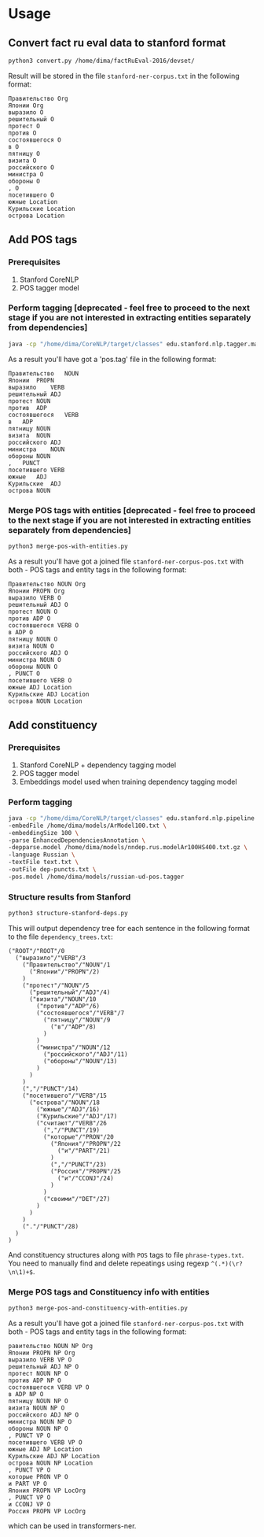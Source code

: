 # Usage
## Convert fact ru eval data to stanford format
```sh
python3 convert.py /home/dima/factRuEval-2016/devset/
```  
Result will be stored in the file `stanford-ner-corpus.txt` in the following format:
```
Правительство Org
Японии Org
выразило O
решительный O
протест O
против O
состоявшегося O
в O
пятницу O
визита O
российского O
министра O
обороны O
, O
посетившего O
южные Location
Курильские Location
острова Location
```
## Add POS tags
### Prerequisites
1. Stanford CoreNLP
2. POS tagger model
### Perform tagging [deprecated - feel free to proceed to the next stage if you are not interested in extracting entities separately from dependencies]
```sh
java -cp "/home/dima/CoreNLP/target/classes" edu.stanford.nlp.tagger.maxent.MaxentTagger -model /home/dima/models/russian-ud-pos.tagger -textFile text.txt -outputFormat tsv -outputFile pos.tag
``` 
As a result you'll have got a 'pos.tag' file in the following format:  
```
Правительство	NOUN
Японии	PROPN
выразило	VERB
решительный	ADJ
протест	NOUN
против	ADP
состоявшегося	VERB
в	ADP
пятницу	NOUN
визита	NOUN
российского	ADJ
министра	NOUN
обороны	NOUN
,	PUNCT
посетившего	VERB
южные	ADJ
Курильские	ADJ
острова	NOUN
```
### Merge POS tags with entities [deprecated - feel free to proceed to the next stage if you are not interested in extracting entities separately from dependencies]
```sh
python3 merge-pos-with-entities.py
```
As a result you'll have got a joined file `stanford-ner-corpus-pos.txt` with both - POS tags and entity tags in the following format:  
```
Правительство NOUN Org
Японии PROPN Org
выразило VERB O
решительный ADJ O
протест NOUN O
против ADP O
состоявшегося VERB O
в ADP O
пятницу NOUN O
визита NOUN O
российского ADJ O
министра NOUN O
обороны NOUN O
, PUNCT O
посетившего VERB O
южные ADJ Location
Курильские ADJ Location
острова NOUN Location
```
## Add constituency
### Prerequisites
1. Stanford CoreNLP + dependency tagging model
2. POS tagger model
3. Embeddings model used when training dependency tagging model
### Perform tagging
```sh
java -cp "/home/dima/CoreNLP/target/classes" edu.stanford.nlp.pipeline.StanfordCoreNLP -annotators tokenize,ssplit,pos,depparse -keepPunct edu.stanford.nlp.trees.international.russian.RussianTreebankLanguagePack \
-embedFile /home/dima/models/ArModel100.txt \
-embeddingSize 100 \
-parse EnhancedDependenciesAnnotation \
-depparse.model /home/dima/models/nndep.rus.modelAr100HS400.txt.gz \
-language Russian \
-textFile text.txt \
-outFile dep-puncts.txt \
-pos.model /home/dima/models/russian-ud-pos.tagger
```
### Structure results from Stanford
```sh
python3 structure-stanford-deps.py
```  
This will output dependency tree for each sentence in the following format to the file `dependency_trees.txt`:  
```
("ROOT"/"ROOT"/0
  ("выразило"/"VERB"/3
    ("Правительство"/"NOUN"/1
      ("Японии"/"PROPN"/2)
    )
    ("протест"/"NOUN"/5
      ("решительный"/"ADJ"/4)
      ("визита"/"NOUN"/10
        ("против"/"ADP"/6)
        ("состоявшегося"/"VERB"/7
          ("пятницу"/"NOUN"/9
            ("в"/"ADP"/8)
          )
        )
        ("министра"/"NOUN"/12
          ("российского"/"ADJ"/11)
          ("обороны"/"NOUN"/13)
        )
      )
    )
    (","/"PUNCT"/14)
    ("посетившего"/"VERB"/15
      ("острова"/"NOUN"/18
        ("южные"/"ADJ"/16)
        ("Курильские"/"ADJ"/17)
        ("считают"/"VERB"/26
          (","/"PUNCT"/19)
          ("которые"/"PRON"/20
            ("Япония"/"PROPN"/22
              ("и"/"PART"/21)
            )
            (","/"PUNCT"/23)
            ("Россия"/"PROPN"/25
              ("и"/"CCONJ"/24)
            )
          )
          ("своими"/"DET"/27)
        )
      )
    )
    ("."/"PUNCT"/28)
  )
)

```
And constituency structures along with `POS` tags to file `phrase-types.txt`.  
You need to manually find and delete repeatings using regexp `^(.*)(\r?\n\1)+$`.
### Merge POS tags and Constituency info with entities
```sh
python3 merge-pos-and-constituency-with-entities.py
```
As a result you'll have got a joined file `stanford-ner-corpus-pos.txt` with both - POS tags and entity tags in the following format:  
```
равительство NOUN NP Org
Японии PROPN NP Org
выразило VERB VP O
решительный ADJ NP O
протест NOUN NP O
против ADP NP O
состоявшегося VERB VP O
в ADP NP O
пятницу NOUN NP O
визита NOUN NP O
российского ADJ NP O
министра NOUN NP O
обороны NOUN NP O
, PUNCT VP O
посетившего VERB VP O
южные ADJ NP Location
Курильские ADJ NP Location
острова NOUN NP Location
, PUNCT VP O
которые PRON VP O
и PART VP O
Япония PROPN VP LocOrg
, PUNCT VP O
и CCONJ VP O
Россия PROPN VP LocOrg
```  
which can be used in transformers-ner.
